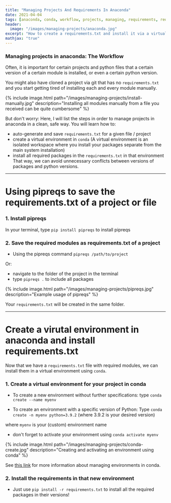 ```yaml
---
title: "Managing Projects And Requirements In Anaconda"
date: 2021-04-04
tags: [anaconda, conda, workflow, projects, managing, requirements, requirements.txt]
header:
  image: "/images/managing-projects/anaconda.jpg"
excerpt: "How to create a requirements.txt and install it via a virtualenv in conda"
mathjax: "true"
---
```



### Managing projects in anaconda: The Workflow

Often, it is important for certain projects and python files that a certain version of a certain module is installed, or even a certain python version. 

You might also have cloned a project via git that has no `requirements.txt` and you start getting tired of installing each and every module manually.


{% include image.html path="/images/managing-projects/install-manually.jpg" description="Installing all modules manually from a file you received can be quite cumbersome" %}




But don't worry: Here, I will list the steps in order to manage projects in anaconda in a clean, safe way.
You will learn how to:
- auto-generate and save `requirements.txt` for a given file / project
- create a virtual environment in `conda`
(A virtual environment is an isolated workspace where you install your packages separate from the main system installation)
- install all required packages in the `requirements.txt` in that environment
That way, we can avoid unnecessary conflicts between versions of packages and python versions. 

***

# Using pipreqs to save the requirements.txt of a project or file
### 1. Install pipreqs
In your terminal, type `pip install pipreqs` to install pipreqs

### 2. Save the required modules as requirements.txt of a project
- Using the pipreqs command `pipreqs /path/to/project`

Or:
- navigate to the folder of the project in the terminal
- type `pipreqs .` to include all packages


{% include image.html path="/images/managing-projects/pipreqs.jpg" description="Example usage of pipreqs" %}

Your `requirements.txt` will be created in the same folder.

*** 

# Create a virutal environment in anaconda and install requirements.txt

Now that we have a `requirements.txt` file with required modules, we can install them in a virtual environment using `conda`.

### 1. Create a virtual environment for your project in conda
* To create a new environment without further specifications:
    type `conda create --name myenv`

* To create an environment with a specific version of Python:
    Type `conda create -n myenv python=3.9.2` (where 3.9.2 is your desired version)

where `myenv` is your (custom) environment name

* don't forget to activate your environment using `conda activate myenv`

{% include image.html path="/images/managing-projects/conda-create.jpg" description="Creating and activating an environment using conda" %}


See [this link](https://docs.conda.io/projects/conda/en/latest/user-guide/tasks/manage-environments.html) for more information about managing environments in conda.


### 2. Install the requirements in that new environment

* Just use `pip install -r requirements.txt` to install all the required packages in their versions!